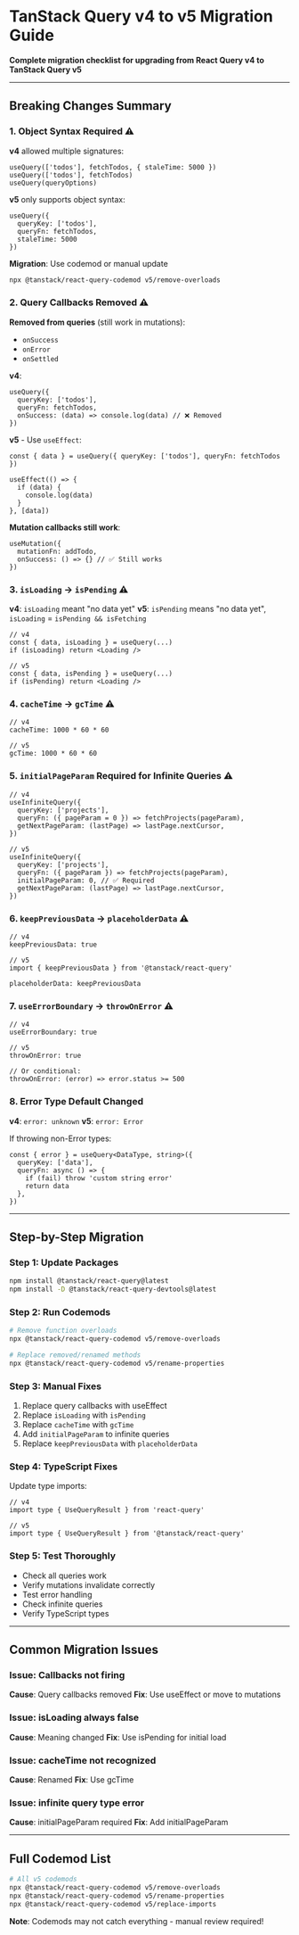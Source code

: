# TanStack Query v4 to v5 Migration Guide

**Complete migration checklist for upgrading from React Query v4 to TanStack Query v5**

---

## Breaking Changes Summary

### 1. Object Syntax Required ⚠️

**v4** allowed multiple signatures:
```tsx
useQuery(['todos'], fetchTodos, { staleTime: 5000 })
useQuery(['todos'], fetchTodos)
useQuery(queryOptions)
```

**v5** only supports object syntax:
```tsx
useQuery({
  queryKey: ['todos'],
  queryFn: fetchTodos,
  staleTime: 5000
})
```

**Migration**: Use codemod or manual update
```bash
npx @tanstack/react-query-codemod v5/remove-overloads
```

### 2. Query Callbacks Removed ⚠️

**Removed from queries** (still work in mutations):
- `onSuccess`
- `onError`
- `onSettled`

**v4**:
```tsx
useQuery({
  queryKey: ['todos'],
  queryFn: fetchTodos,
  onSuccess: (data) => console.log(data) // ❌ Removed
})
```

**v5** - Use `useEffect`:
```tsx
const { data } = useQuery({ queryKey: ['todos'], queryFn: fetchTodos })

useEffect(() => {
  if (data) {
    console.log(data)
  }
}, [data])
```

**Mutation callbacks still work**:
```tsx
useMutation({
  mutationFn: addTodo,
  onSuccess: () => {} // ✅ Still works
})
```

### 3. `isLoading` → `isPending` ⚠️

**v4**: `isLoading` meant "no data yet"
**v5**: `isPending` means "no data yet", `isLoading` = `isPending && isFetching`

```tsx
// v4
const { data, isLoading } = useQuery(...)
if (isLoading) return <Loading />

// v5
const { data, isPending } = useQuery(...)
if (isPending) return <Loading />
```

### 4. `cacheTime` → `gcTime` ⚠️

```tsx
// v4
cacheTime: 1000 * 60 * 60

// v5
gcTime: 1000 * 60 * 60
```

### 5. `initialPageParam` Required for Infinite Queries ⚠️

```tsx
// v4
useInfiniteQuery({
  queryKey: ['projects'],
  queryFn: ({ pageParam = 0 }) => fetchProjects(pageParam),
  getNextPageParam: (lastPage) => lastPage.nextCursor,
})

// v5
useInfiniteQuery({
  queryKey: ['projects'],
  queryFn: ({ pageParam }) => fetchProjects(pageParam),
  initialPageParam: 0, // ✅ Required
  getNextPageParam: (lastPage) => lastPage.nextCursor,
})
```

### 6. `keepPreviousData` → `placeholderData` ⚠️

```tsx
// v4
keepPreviousData: true

// v5
import { keepPreviousData } from '@tanstack/react-query'

placeholderData: keepPreviousData
```

### 7. `useErrorBoundary` → `throwOnError` ⚠️

```tsx
// v4
useErrorBoundary: true

// v5
throwOnError: true

// Or conditional:
throwOnError: (error) => error.status >= 500
```

### 8. Error Type Default Changed

**v4**: `error: unknown`
**v5**: `error: Error`

If throwing non-Error types:
```tsx
const { error } = useQuery<DataType, string>({
  queryKey: ['data'],
  queryFn: async () => {
    if (fail) throw 'custom string error'
    return data
  },
})
```

---

## Step-by-Step Migration

### Step 1: Update Packages

```bash
npm install @tanstack/react-query@latest
npm install -D @tanstack/react-query-devtools@latest
```

### Step 2: Run Codemods

```bash
# Remove function overloads
npx @tanstack/react-query-codemod v5/remove-overloads

# Replace removed/renamed methods
npx @tanstack/react-query-codemod v5/rename-properties
```

### Step 3: Manual Fixes

1. Replace query callbacks with useEffect
2. Replace `isLoading` with `isPending`
3. Replace `cacheTime` with `gcTime`
4. Add `initialPageParam` to infinite queries
5. Replace `keepPreviousData` with `placeholderData`

### Step 4: TypeScript Fixes

Update type imports:
```tsx
// v4
import type { UseQueryResult } from 'react-query'

// v5
import type { UseQueryResult } from '@tanstack/react-query'
```

### Step 5: Test Thoroughly

- Check all queries work
- Verify mutations invalidate correctly
- Test error handling
- Check infinite queries
- Verify TypeScript types

---

## Common Migration Issues

### Issue: Callbacks not firing
**Cause**: Query callbacks removed
**Fix**: Use useEffect or move to mutations

### Issue: isLoading always false
**Cause**: Meaning changed
**Fix**: Use isPending for initial load

### Issue: cacheTime not recognized
**Cause**: Renamed
**Fix**: Use gcTime

### Issue: infinite query type error
**Cause**: initialPageParam required
**Fix**: Add initialPageParam

---

## Full Codemod List

```bash
# All v5 codemods
npx @tanstack/react-query-codemod v5/remove-overloads
npx @tanstack/react-query-codemod v5/rename-properties
npx @tanstack/react-query-codemod v5/replace-imports
```

**Note**: Codemods may not catch everything - manual review required!
